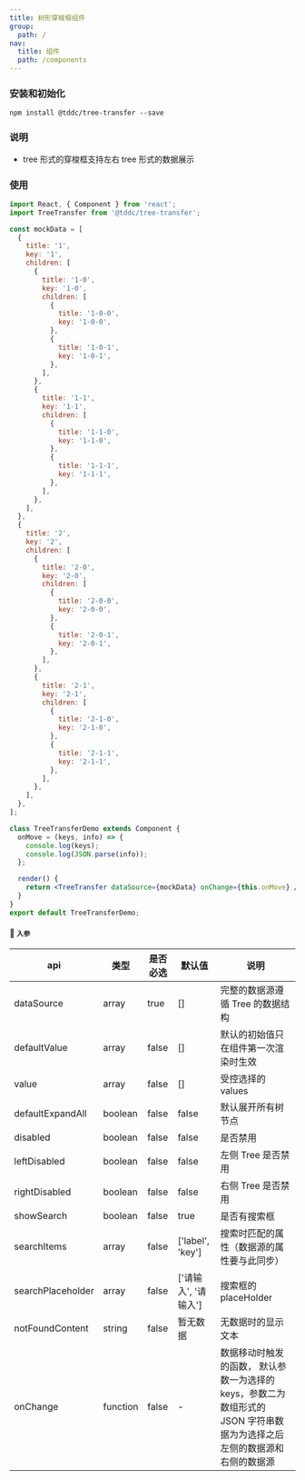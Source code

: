 ```yaml
---
title: 树形穿梭框组件
group:
  path: /
nav:
  title: 组件
  path: /components
---
```


### 安装和初始化

```
npm install @tddc/tree-transfer --save
```

### 说明

- tree 形式的穿梭框支持左右 tree 形式的数据展示

### 使用

```jsx
import React, { Component } from 'react';
import TreeTransfer from '@tddc/tree-transfer';

const mockData = [
  {
    title: '1',
    key: '1',
    children: [
      {
        title: '1-0',
        key: '1-0',
        children: [
          {
            title: '1-0-0',
            key: '1-0-0',
          },
          {
            title: '1-0-1',
            key: '1-0-1',
          },
        ],
      },
      {
        title: '1-1',
        key: '1-1',
        children: [
          {
            title: '1-1-0',
            key: '1-1-0',
          },
          {
            title: '1-1-1',
            key: '1-1-1',
          },
        ],
      },
    ],
  },
  {
    title: '2',
    key: '2',
    children: [
      {
        title: '2-0',
        key: '2-0',
        children: [
          {
            title: '2-0-0',
            key: '2-0-0',
          },
          {
            title: '2-0-1',
            key: '2-0-1',
          },
        ],
      },
      {
        title: '2-1',
        key: '2-1',
        children: [
          {
            title: '2-1-0',
            key: '2-1-0',
          },
          {
            title: '2-1-1',
            key: '2-1-1',
          },
        ],
      },
    ],
  },
];

class TreeTransferDemo extends Component {
  onMove = (keys, info) => {
    console.log(keys);
    console.log(JSON.parse(info));
  };

  render() {
    return <TreeTransfer dataSource={mockData} onChange={this.onMove} />;
  }
}
export default TreeTransferDemo;
```

#### 🚀 `入参`

| api | 类型 | 是否必选 | 默认值 | 说明 |
| --- | --- | --- | --- | --- |
| dataSource | array | true | [] | 完整的数据源遵循 Tree 的数据结构 |
| defaultValue | array | false | [] | 默认的初始值只在组件第一次渲染时生效 |
| value | array | false | [] | 受控选择的 values |
| defaultExpandAll | boolean | false | false | 默认展开所有树节点 |
| disabled | boolean | false | false | 是否禁用 |
| leftDisabled | boolean | false | false | 左侧 Tree 是否禁用 |
| rightDisabled | boolean | false | false | 右侧 Tree 是否禁用 |
| showSearch | boolean | false | true | 是否有搜索框 |
| searchItems | array | false | ['label', 'key'] | 搜索时匹配的属性（数据源的属性要与此同步） |
| searchPlaceholder | array | false | ['请输入', '请输入'] | 搜索框的 placeHolder |
| notFoundContent | string | false | 暂无数据 | 无数据时的显示文本 |
| onChange | function | false | - | 数据移动时触发的函数， 默认参数一为选择的 keys，参数二为数组形式的 JSON 字符串数据为为选择之后左侧的数据源和右侧的数据源 |
